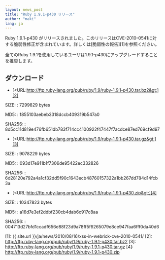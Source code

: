 ```yaml
---
layout: news_post
title: "Ruby 1.9.1-p430 リリース"
author: "maki"
lang: ja
---
```


Ruby 1.9.1-p430
がリリースされました。このリリースはCVE-2010-0541に対する脆弱性修正が含まれています。詳しくは[脆弱性の報告][1]を参照ください。

全てのRuby 1.9.1を使用しているユーザは1.9.1-p430にアップグレードすることを推奨します。

## ダウンロード

* [&lt;URL:http://ftp.ruby-lang.org/pub/ruby/1.9/ruby-1.9.1-p430.tar.bz2&gt;][2]

SIZE:
: 7299829 bytes

MD5:
: f855103aebeb3318dccb409319b547a0

SHA256:
: 8d5cc11d819e476fb651db783f714cc4100922f47447f7acdce87ed769cf9d97

* [&lt;URL:http://ftp.ruby-lang.org/pub/ruby/1.9/ruby-1.9.1-p430.tar.gz&gt;][3]

SIZE:
: 9078229 bytes

MD5:
: 093d17e911b1f7306de95422ec332826

SHA256:
: 6d28120e792a4a1cf32dd5f90c1643ecb48760157322a1bb267dd784d14fcb3a

* [&lt;URL:http://ftp.ruby-lang.org/pub/ruby/1.9/ruby-1.9.1-p430.zip&gt;][4]

SIZE:
: 10347823 bytes

MD5:
: a16d7e3ef2ddbf230cb4dab6c917c8aa

SHA256:
: 004713d27bfd1ccadf656e88f23d9a78ff5f9265079e8ce947faa6fff0da40d6



[1]: {{ site.url }}/ja/news/2010/08/16/xss-in-webrick-cve-2010-0541/ 
[2]: http://ftp.ruby-lang.org/pub/ruby/1.9/ruby-1.9.1-p430.tar.bz2 
[3]: http://ftp.ruby-lang.org/pub/ruby/1.9/ruby-1.9.1-p430.tar.gz 
[4]: http://ftp.ruby-lang.org/pub/ruby/1.9/ruby-1.9.1-p430.zip 
